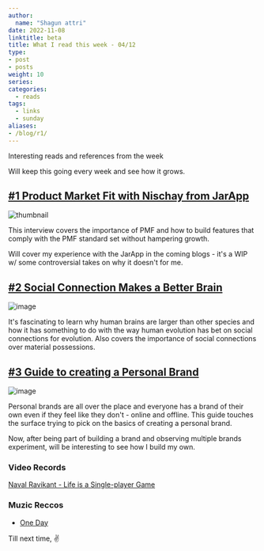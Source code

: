 ```yaml
---
author:
  name: "Shagun attri"
date: 2022-11-08
linktitle: beta
title: What I read this week - 04/12
type:
- post
- posts
weight: 10
series:
categories:
  - reads
tags:
  - links
  - sunday
aliases:
- /blog/r1/
---
```


Interesting reads and references from the week

Will keep this going every week and see how it grows.

## [#1 Product Market Fit with Nischay from JarApp](https://www.linkedin.com/pulse/pmf-convo-4-nishchay-jar-sajith-pai/)

![thumbnail](https://media-exp1.licdn.com/dms/image/D4D12AQG0prdLVWQh9g/article-cover_image-shrink_720_1280/0/1670069921859?e=1675900800&v=beta&t=lJctcSUn31lUkX4wIp50kQizbUeioa0KQwzqJCc-5IE)

This interview covers the importance of PMF and how to build features that comply with the PMF standard set without hampering growth.

Will cover my experience with the JarApp in the coming blogs - it's a WIP w/ some controversial takes on why it doesn't for me.

## [#2 Social Connection Makes a Better Brain](https://www.theatlantic.com/health/archive/2013/10/social-connection-makes-a-better-brain/280934/)

![image](https://user-images.githubusercontent.com/29366864/205486149-1b997fc3-be7c-44e9-8ba2-761693edb607.png)

It's fascinating to learn why human brains are larger than other species and how it has something to do with the way human evolution has bet on social connections for evolution. Also covers the importance of social connections over material possessions.

## [#3 Guide to creating a Personal Brand](https://medium.com/digital-marketing-lab/the-ultimate-guide-to-creating-a-personal-brand-in-2021-dfee8fb0666a)
![image](https://miro.medium.com/max/720/1*Jy5xTvFZB41VQs22arUFSA.webp)

Personal brands are all over the place and everyone has a brand of their own even if they feel like they don't - online and offline. This guide touches the surface trying to pick on the basics of creating a personal brand.

Now, after being part of building a brand and observing multiple brands experiment, will be interesting to see how I build my own.

### Video Records

[Naval Ravikant - Life is a Single-player Game](https://youtu.be/CtvZrJYputI)

### Muzic Reccos

- [One Day](https://open.spotify.com/track/7pja9TjeOmwJ77DpK8QbIX?si=f773aeb2cadc4a5a)

Till next time,
✌️